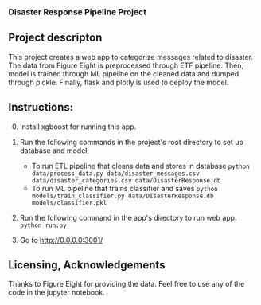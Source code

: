 ### Disaster Response Pipeline Project

## Project descripton
This project creates a web app to categorize messages related to disaster. The data from Figure Eight is preprocessed through ETF pipeline. Then, model is trained through ML pipeline on the cleaned data and dumped through pickle. Finally, flask and plotly is used to deploy the model.

## Instructions:
0. Install xgboost for running this app.

1. Run the following commands in the project's root directory to set up database and model.

    - To run ETL pipeline that cleans data and stores in database
        `python data/process_data.py data/disaster_messages.csv data/disaster_categories.csv data/DisasterResponse.db`
    - To run ML pipeline that trains classifier and saves
        `python models/train_classifier.py data/DisasterResponse.db models/classifier.pkl`

2. Run the following command in the app's directory to run web app.
    `python run.py`

3. Go to http://0.0.0.0:3001/

## Licensing, Acknowledgements
Thanks to Figure Eight for providing the data. Feel free to use any of the code in the jupyter notebook.

